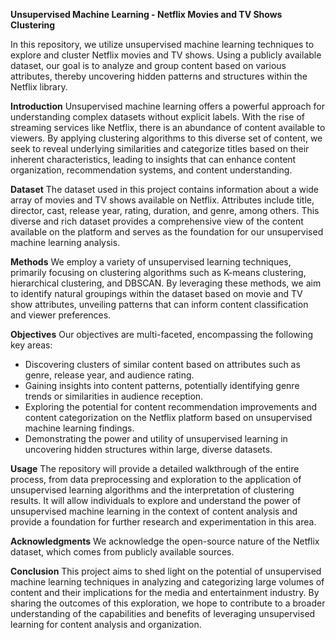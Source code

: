 **Unsupervised Machine Learning - Netflix Movies and TV Shows Clustering**

In this repository, we utilize unsupervised machine learning techniques to explore and cluster Netflix movies and TV shows. Using a publicly available dataset, our goal is to analyze and group content based on various attributes, thereby uncovering hidden patterns and structures within the Netflix library.

**Introduction**
Unsupervised machine learning offers a powerful approach for understanding complex datasets without explicit labels. With the rise of streaming services like Netflix, there is an abundance of content available to viewers. By applying clustering algorithms to this diverse set of content, we seek to reveal underlying similarities and categorize titles based on their inherent characteristics, leading to insights that can enhance content organization, recommendation systems, and content understanding.

**Dataset**
The dataset used in this project contains information about a wide array of movies and TV shows available on Netflix. Attributes include title, director, cast, release year, rating, duration, and genre, among others. This diverse and rich dataset provides a comprehensive view of the content available on the platform and serves as the foundation for our unsupervised machine learning analysis.

**Methods**
We employ a variety of unsupervised learning techniques, primarily focusing on clustering algorithms such as K-means clustering, hierarchical clustering, and DBSCAN. By leveraging these methods, we aim to identify natural groupings within the dataset based on movie and TV show attributes, unveiling patterns that can inform content classification and viewer preferences.

**Objectives**
Our objectives are multi-faceted, encompassing the following key areas:
- Discovering clusters of similar content based on attributes such as genre, release year, and audience rating.
- Gaining insights into content patterns, potentially identifying genre trends or similarities in audience reception.
- Exploring the potential for content recommendation improvements and content categorization on the Netflix platform based on unsupervised machine learning findings.
- Demonstrating the power and utility of unsupervised learning in uncovering hidden structures within large, diverse datasets.

**Usage**
The repository will provide a detailed walkthrough of the entire process, from data preprocessing and exploration to the application of unsupervised learning algorithms and the interpretation of clustering results. It will allow individuals to explore and understand the power of unsupervised machine learning in the context of content analysis and provide a foundation for further research and experimentation in this area.

**Acknowledgments**
We acknowledge the open-source nature of the Netflix dataset, which comes from publicly available sources. 

**Conclusion**
This project aims to shed light on the potential of unsupervised machine learning techniques in analyzing and categorizing large volumes of content and their implications for the media and entertainment industry. By sharing the outcomes of this exploration, we hope to contribute to a broader understanding of the capabilities and benefits of leveraging unsupervised learning for content analysis and organization.
